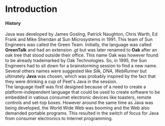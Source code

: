 <h1>Introduction</h1>


<h4>History</h4>

<p>
	Java was developed by James Gosling, Patrick Naughton, Chris Warth, Ed Frank and Mike Sheridan at Sun Microsystems in 1991. This team of Sun Engineers was called the Green Team. Initially, the language was called <strong>GreenTalk</strong> and had an extension <em>.gt</em> but was later renamed to <strong>Oak</strong> after an oak tree that stood outside their office. This name Oak was however found to be already trademarked by Oak Technologies. So, in 1995, the Sun Engineers had to sit down for a brainstorming session to find a new name. Several others names were suggested like <em>Silk, DNA, WebRunner</em> but ultimately <strong>Java</strong> was chosen, which was probably inspired by the fact that they were drinking a cup of Peet's Java in the session. <br/>
	The language itself was first designed because of a need to create a platform-independent language that could be used to create software to be embedded in vatious consumet electronic devices like toasters, remote controls and set-top boxes. However around the same time as Java was being developed, the World Wide Web was booming and the Web also demanded portable programs. This resulted in the switch of focus for Java from consumer electronics to Internet programming.
</p>